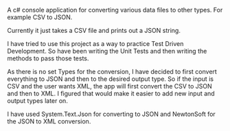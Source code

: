 A c# console application for converting various data files to other types. For example CSV to JSON. 

Currently it just takes a CSV file and prints out a JSON string. 

I have tried to use this project as a way to practice Test Driven Development. So have been writing the Unit Tests and then writing the methods to pass those tests. 

As there is no set Types for the conversion, I have decided to first convert everything to JSON and then to the desired output type. So if the input is CSV and the user wants XML,
the app will first convert the CSV to JSON and then to XML. I figured that would make it easier to add new input and output types later on. 

I have used System.Text.Json for converting to JSON and NewtonSoft for the JSON to XML conversion.
